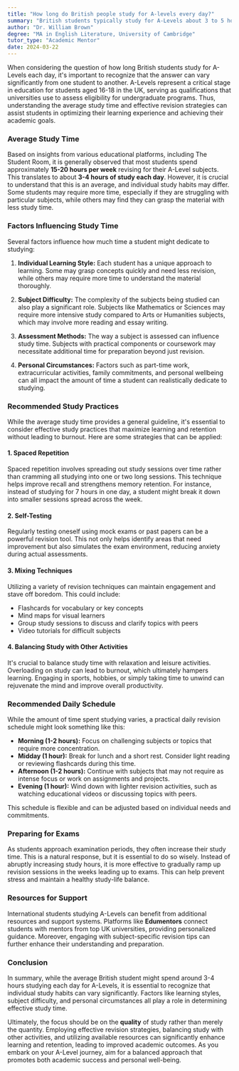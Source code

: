 ```yaml
---
title: "How long do British people study for A-levels every day?"
summary: "British students typically study for A-Levels about 3 to 5 hours daily, varying by individual needs and revision strategies for academic success."
author: "Dr. William Brown"
degree: "MA in English Literature, University of Cambridge"
tutor_type: "Academic Mentor"
date: 2024-03-22
---
```


When considering the question of how long British students study for A-Levels each day, it's important to recognize that the answer can vary significantly from one student to another. A-Levels represent a critical stage in education for students aged 16-18 in the UK, serving as qualifications that universities use to assess eligibility for undergraduate programs. Thus, understanding the average study time and effective revision strategies can assist students in optimizing their learning experience and achieving their academic goals.

### Average Study Time

Based on insights from various educational platforms, including The Student Room, it is generally observed that most students spend approximately **15-20 hours per week** revising for their A-Level subjects. This translates to about **3-4 hours of study each day**. However, it is crucial to understand that this is an average, and individual study habits may differ. Some students may require more time, especially if they are struggling with particular subjects, while others may find they can grasp the material with less study time.

### Factors Influencing Study Time

Several factors influence how much time a student might dedicate to studying:

1. **Individual Learning Style:** Each student has a unique approach to learning. Some may grasp concepts quickly and need less revision, while others may require more time to understand the material thoroughly.

2. **Subject Difficulty:** The complexity of the subjects being studied can also play a significant role. Subjects like Mathematics or Sciences may require more intensive study compared to Arts or Humanities subjects, which may involve more reading and essay writing.

3. **Assessment Methods:** The way a subject is assessed can influence study time. Subjects with practical components or coursework may necessitate additional time for preparation beyond just revision.

4. **Personal Circumstances:** Factors such as part-time work, extracurricular activities, family commitments, and personal wellbeing can all impact the amount of time a student can realistically dedicate to studying.

### Recommended Study Practices

While the average study time provides a general guideline, it's essential to consider effective study practices that maximize learning and retention without leading to burnout. Here are some strategies that can be applied:

#### 1. **Spaced Repetition**

Spaced repetition involves spreading out study sessions over time rather than cramming all studying into one or two long sessions. This technique helps improve recall and strengthens memory retention. For instance, instead of studying for 7 hours in one day, a student might break it down into smaller sessions spread across the week.

#### 2. **Self-Testing**

Regularly testing oneself using mock exams or past papers can be a powerful revision tool. This not only helps identify areas that need improvement but also simulates the exam environment, reducing anxiety during actual assessments.

#### 3. **Mixing Techniques**

Utilizing a variety of revision techniques can maintain engagement and stave off boredom. This could include:

- Flashcards for vocabulary or key concepts
- Mind maps for visual learners
- Group study sessions to discuss and clarify topics with peers
- Video tutorials for difficult subjects

#### 4. **Balancing Study with Other Activities**

It's crucial to balance study time with relaxation and leisure activities. Overloading on study can lead to burnout, which ultimately hampers learning. Engaging in sports, hobbies, or simply taking time to unwind can rejuvenate the mind and improve overall productivity.

### Recommended Daily Schedule

While the amount of time spent studying varies, a practical daily revision schedule might look something like this:

- **Morning (1-2 hours):** Focus on challenging subjects or topics that require more concentration.
- **Midday (1 hour):** Break for lunch and a short rest. Consider light reading or reviewing flashcards during this time.
- **Afternoon (1-2 hours):** Continue with subjects that may not require as intense focus or work on assignments and projects.
- **Evening (1 hour):** Wind down with lighter revision activities, such as watching educational videos or discussing topics with peers.

This schedule is flexible and can be adjusted based on individual needs and commitments.

### Preparing for Exams

As students approach examination periods, they often increase their study time. This is a natural response, but it is essential to do so wisely. Instead of abruptly increasing study hours, it is more effective to gradually ramp up revision sessions in the weeks leading up to exams. This can help prevent stress and maintain a healthy study-life balance.

### Resources for Support

International students studying A-Levels can benefit from additional resources and support systems. Platforms like **Edumentors** connect students with mentors from top UK universities, providing personalized guidance. Moreover, engaging with subject-specific revision tips can further enhance their understanding and preparation.

### Conclusion

In summary, while the average British student might spend around 3-4 hours studying each day for A-Levels, it is essential to recognize that individual study habits can vary significantly. Factors like learning styles, subject difficulty, and personal circumstances all play a role in determining effective study time. 

Ultimately, the focus should be on the **quality** of study rather than merely the quantity. Employing effective revision strategies, balancing study with other activities, and utilizing available resources can significantly enhance learning and retention, leading to improved academic outcomes. As you embark on your A-Level journey, aim for a balanced approach that promotes both academic success and personal well-being.
    